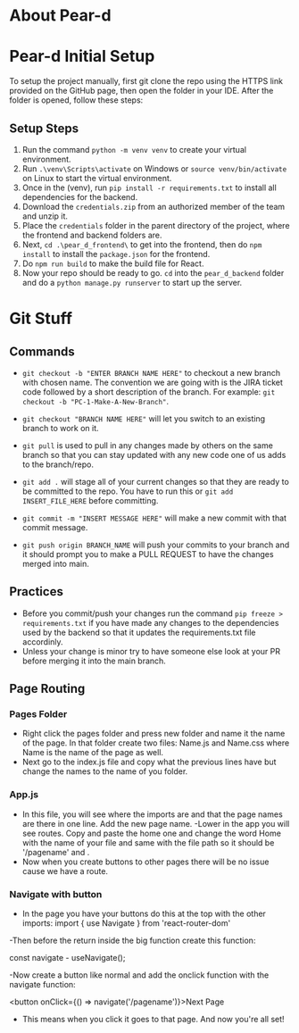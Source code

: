 # About Pear-d

# Pear-d Initial Setup
To setup the project manually, first git clone the repo using the HTTPS link provided on the GitHub page, then open the folder in your IDE. After the folder is opened, follow these steps:

## Setup Steps
1. Run the command ```python -m venv venv``` to create your virtual environment.
2. Run ```.\venv\Scripts\activate``` on Windows or ```source venv/bin/activate``` on Linux to start the virtual environment.
4. Once in the (venv), run ```pip install -r requirements.txt``` to install all dependencies for the backend.
5. Download the ```credentials.zip``` from an authorized member of the team and unzip it.
6. Place the ```credentials``` folder in the parent directory of the project, where the frontend and backend folders are.
7. Next, ```cd .\pear_d_frontend\``` to get into the frontend, then do ```npm install``` to install the ```package.json``` for the frontend.
8. Do ```npm run build``` to make the build file for React. 
9. Now your repo should be ready to go. ```cd``` into the ```pear_d_backend``` folder and do a ```python manage.py runserver``` to start up the server.

# Git Stuff
## Commands
- ```git checkout -b "ENTER BRANCH NAME HERE"``` to checkout a new branch with chosen name. The convention we are going with is the JIRA ticket code followed by a short description of the branch. For example: ```git checkout -b "PC-1-Make-A-New-Branch"```.

- ```git checkout "BRANCH NAME HERE"``` will let you switch to an existing branch to work on it.

- ```git pull``` is used to pull in any changes made by others on the same branch so that you can stay updated with any new code one of us adds to the branch/repo.

- ```git add .``` will stage all of your current changes so that they are ready to be committed to the repo. You have to run this or ```git add INSERT_FILE_HERE``` before committing.

- ```git commit -m "INSERT MESSAGE HERE"``` will make a new commit with that commit message.

- ```git push origin BRANCH_NAME``` will push your commits to your branch and it should prompt you to make a PULL REQUEST to have the changes merged into main. 
## Practices
- Before you commit/push your changes run the command ```pip freeze > requirements.txt``` if you have made any changes to the dependencies used by the backend so that it updates the requirements.txt file accordinly.
- Unless your change is minor try to have someone else look at your PR before merging it into the main branch.


## Page Routing
### Pages Folder
- Right click the pages folder and press new folder and name it the name of the page. In that folder create two files: Name.js and Name.css where Name is the name of the page as well.
- Next go to the index.js file and copy what the previous lines have but change the names to the name of you folder.
### App.js
- In this file, you will see where the imports are and that the page names are there in one line. Add the new page name.
-Lower in the app you will see routes. Copy and paste the home one and change the word Home with the name of your file and same with the file path so it should be '/pagename' and <PageName/>.
- Now when you create buttons to other pages there will be no issue cause we have a route.
### Navigate with button
- In the page you have your buttons do this at the top with the other imports:
import { use Navigate } from 'react-router-dom'

-Then before the return inside the big function create this function:

const navigate - useNavigate();

-Now create a button like normal and add the onclick function with the navigate function:

<button onClick={() => navigate('/pagename')}>Next Page</button>

- This means when you click it goes to that page. And now you're all set!
